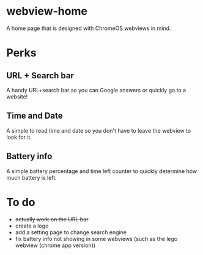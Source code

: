 # webview-home
A home page that is designed with ChromeOS webviews in mind.

# Perks
## URL + Search bar
A handy URL+search bar so you can Google answers or quickly go to a website!
## Time and Date
A simple to read time and date so you don't have to leave the webview to look for it.
## Battery info
A simple battery percentage and time left counter to quickly determine how much battery is left.

# To do
- ~~actually work on the URL bar~~
- create a logo
- add a setting page to change search engine
- fix battery info not showing in some webviews (such as the lego webview (chrome app version))
